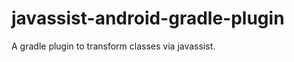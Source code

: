 javassist-android-gradle-plugin
===============================

A gradle plugin to transform classes via javassist.
